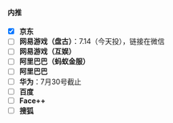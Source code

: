 #### 内推
- [x] **京东**
- [ ] **网易游戏（盘古）**：7.14（今天投），链接在微信
- [ ] **网易游戏（互娱）**
- [ ] **阿里巴巴（蚂蚁金服）**
- [ ] **阿里巴巴**
- [ ] **华为**：7月30号截止
- [ ] **百度**
- [ ] **Face++**
- [ ] **搜狐**
